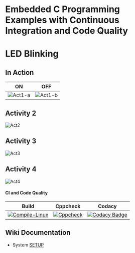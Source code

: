 # Embedded C Programming Examples with Continuous Integration and Code Quality

# LED Blinking 

## In Action

|ON|OFF|
|:--:|:--:|
|![Act1-a](https://user-images.githubusercontent.com/67512847/116709262-226fe080-a9ee-11eb-8e51-c4d5a76b214d.png)|![Act1-b](https://user-images.githubusercontent.com/67512847/116709299-2bf94880-a9ee-11eb-81db-7d23a623117c.png)|

## Activity 2

![Act2](https://user-images.githubusercontent.com/67512847/116709347-34ea1a00-a9ee-11eb-89fc-d56b684b2fe1.png)

## Activity 3

![Act3](https://user-images.githubusercontent.com/67512847/116709379-3d425500-a9ee-11eb-883d-193fdc80a634.png)

## Activity 4

![Act4](https://user-images.githubusercontent.com/67512847/116709446-4af7da80-a9ee-11eb-9fde-24885f4fc76f.png)





#### CI and Code Quality

|Build|Cppcheck|Codacy|
|:--:|:--:|:--:|
|[![Compile-Linux](https://github.com/Bharathgopal/Emb-C/actions/workflows/Compile.yml/badge.svg)](https://github.com/Bharathgopal/Emb-C/actions/workflows/Compile.yml)|[![Cppcheck](https://github.com/Bharathgopal/Emb-C/actions/workflows/CodeQulaity.yml/badge.svg)](https://github.com/Bharathgopal/Emb-C/actions/workflows/CodeQulaity.yml)|[![Codacy Badge](https://app.codacy.com/project/badge/Grade/0c116bd6deea47659a3578547d7862f7)](https://www.codacy.com/gh/Pavani123429/Emb-C/dashboard?utm_source=github.com&amp;utm_medium=referral&amp;utm_content=Pavani123429/Emb-C&amp;utm_campaign=Badge_Grade)|

## Wiki Documentation
* System [SETUP](https://github.com/Bharathgopal/Emb-C/wiki)
